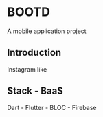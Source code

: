 # BOOTD
A mobile application project

## Introduction
Instagram like 

## Stack - BaaS
Dart - Flutter - BLOC - Firebase
